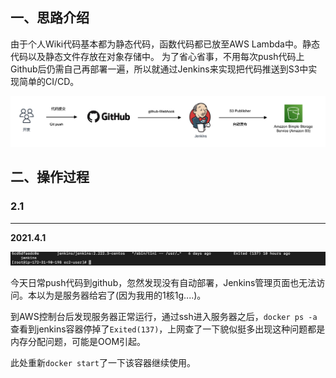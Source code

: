 ## 一、思路介绍
由于个人Wiki代码基本都为静态代码，函数代码都已放至AWS Lambda中。静态代码以及静态文件存放在对象存储中。
为了省心省事，不用每次push代码上Github后仍需自己再部署一遍，所以就通过Jenkins来实现把代码推送到S3中实现简单的CI/CD。

![cicd architecture](_images/cicd-architeture.png)

## 二、操作过程
### 2.1



---



**2021.4.1**

![image-20210402224943563](_images/image-20210402224943563.png)

今天日常push代码到github，忽然发现没有自动部署，Jenkins管理页面也无法访问。本以为是服务器给宕了(因为我用的1核1g....)。

到AWS控制台后发现服务器正常运行，通过ssh进入服务器之后，`docker ps -a`查看到jenkins容器停掉了`Exited(137)`，上网查了一下貌似挺多出现这种问题都是内存分配问题，可能是OOM引起。

此处重新`docker start`了一下该容器继续使用。